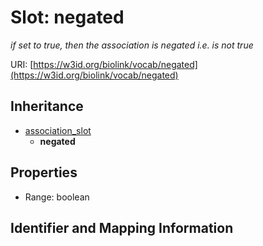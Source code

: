 # Slot: negated
_if set to true, then the association is negated i.e. is not true_


URI: [https://w3id.org/biolink/vocab/negated](https://w3id.org/biolink/vocab/negated)




## Inheritance

* [association_slot](association_slot.md)
    * **negated**



## Properties

 * Range: boolean



## Identifier and Mapping Information





